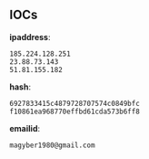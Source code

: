 
## IOCs

__ipaddress__:

```text
185.224.128.251
23.88.73.143
51.81.155.182
```
__hash__:

```text
6927833415c4879728707574c0849bfc
f10861ea968770effbd61cda573b6ff8
```
__emailid__:

```text
magyber1980@gmail.com
```